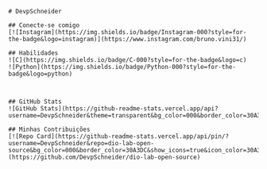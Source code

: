 	# DevpSchneider
	
	## Conecte-se comigo
	[![Instagram](https://img.shields.io/badge/Instagram-000?style=for-the-badge&logo=instagram)](https://www.instagram.com/bruno.vini31/)
	
	## Habilidades
	![C](https://img.shields.io/badge/C-000?style=for-the-badge&logo=c)
	![Python](https://img.shields.io/badge/Python-000?style=for-the-badge&logo=python)

	
	
	## GitHub Stats
	![GitHub Stats](https://github-readme-stats.vercel.app/api?username=DevpSchneider&theme=transparent&bg_color=000&border_color=30A3DC&show_icons=true&icon_color=30A3DC&title_color=E94D5F&text_color=FFF)

	## Minhas Contribuições
	[![Repo Card](https://github-readme-stats.vercel.app/api/pin/?username=DevpSchneider&repo=dio-lab-open-source&bg_color=000&border_color=30A3DC&show_icons=true&icon_color=30A3DC&title_color=E94D5F&text_color=FFF)](https://github.com/DevpSchneider/dio-lab-open-source)
